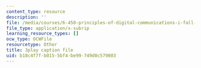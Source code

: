 ```yaml
---
content_type: resource
description: ''
file: /media/courses/6-450-principles-of-digital-communications-i-fall-2006/b18c4f7fb0155bf4be99749d0c579803_skW0oXoAU0M.vtt
file_type: application/x-subrip
learning_resource_types: []
ocw_type: OCWFile
resourcetype: Other
title: 3play caption file
uid: b18c4f7f-b015-5bf4-be99-749d0c579803
---
```

